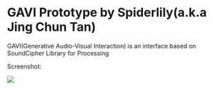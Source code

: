 GAVI Prototype by Spiderlily(a.k.a Jing Chun Tan)
==============

GAVI(Generative Audio-Visual Interaction) is an interface based on SoundCipher Library for Processing

Screenshot:

<img src=http://i.imgur.com/aaXIZ47.png>
